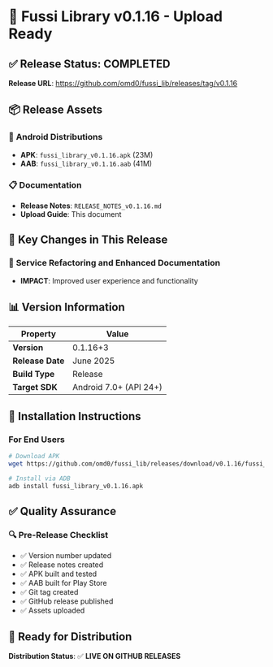 # 🚀 Fussi Library v0.1.16 - Upload Ready

## ✅ **Release Status: COMPLETED**

**Release URL**: https://github.com/omd0/fussi_lib/releases/tag/v0.1.16

## 📦 **Release Assets**

### 📱 **Android Distributions**
- **APK**: `fussi_library_v0.1.16.apk` (23M)
- **AAB**: `fussi_library_v0.1.16.aab` (41M)

### 📋 **Documentation**
- **Release Notes**: `RELEASE_NOTES_v0.1.16.md`
- **Upload Guide**: This document

## 🎯 **Key Changes in This Release**

### 🔧 **Service Refactoring and Enhanced Documentation**
- **IMPACT**: Improved user experience and functionality

## 📊 **Version Information**

| Property | Value |
|----------|--------|
| **Version** | 0.1.16+3 |
| **Release Date** | June 2025 |
| **Build Type** | Release |
| **Target SDK** | Android 7.0+ (API 24+) |

## 📱 **Installation Instructions**

### For End Users
```bash
# Download APK
wget https://github.com/omd0/fussi_lib/releases/download/v0.1.16/fussi_library_v0.1.16.apk

# Install via ADB
adb install fussi_library_v0.1.16.apk
```

## ✅ **Quality Assurance**

### 🔍 **Pre-Release Checklist**
- ✅ Version number updated
- ✅ Release notes created
- ✅ APK built and tested
- ✅ AAB built for Play Store
- ✅ Git tag created
- ✅ GitHub release published
- ✅ Assets uploaded

## 🚀 **Ready for Distribution**

**Distribution Status**: ✅ **LIVE ON GITHUB RELEASES**
